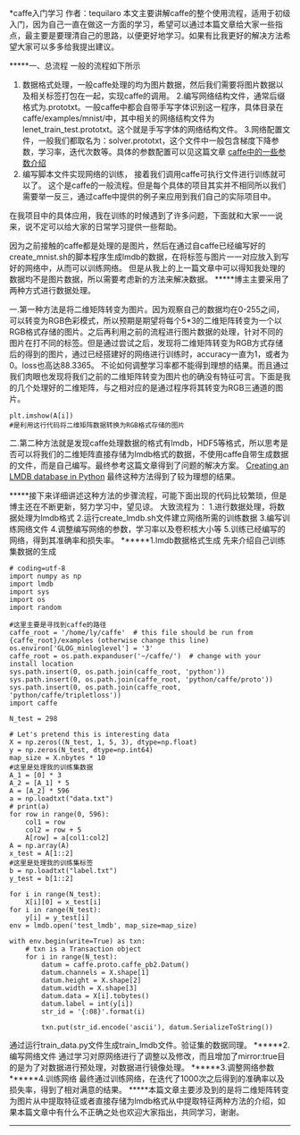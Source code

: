 *caffe入门学习
 作者：tequilaro
本文主要讲解caffe的整个使用流程，适用于初级入门，因为自己一直在做这一方面的学习，希望可以通过本篇文章给大家一些指点，最主要是要理清自己的思路，以便更好地学习。如果有比我更好的解决方法希望大家可以多多给我提出建议。

*****一、总流程
一般的流程如下所示
 1. 数据格式处理，一般caffe处理的均为图片数据，然后我们需要将图片数据以及相关标签打包在一起，实现caffe的调用。
 2.编写网络结构文件，通常后缀格式为.prototxt。一般caffe中都会自带手写字体识别这一程序，具体目录在caffe/examples/mnist/中，其中相关的网络结构文件为lenet_train_test.prototxt。这个就是手写字体的网络结构文件。
 3.网络配置文件，一般我们都取名为：solver.prototxt，这个文件中一般包含梯度下降参数，学习率，迭代次数等。具体的参数配置可以见这篇文章 [caffe中的一些参数介绍](http://blog.csdn.net/cyh_24/article/details/51537709)
 4. 编写脚本文件实现网络的训练， 接着我们调用caffe可执行文件进行训练就可以了。
 这个是caffe的一般流程。但是每个具体的项目其实并不相同所以我们需要举一反三，通过caffe中提供的例子来应用到我们自己的实际项目中。
 


在我项目中的具体应用，我在训练的时候遇到了许多问题，下面就和大家一一说来，说不定可以给大家的日常学习提供一些帮助。

因为之前接触的caffe都是处理的是图片，然后在通过自caffe已经编写好的create_mnist.sh的脚本程序生成lmdb的数据，在将标签与图片一一对应放入到写好的网络中，从而可以训练网络。
但是从我上的上一篇文章中可以得知我处理的数据均不是图片数据，所以需要考虑新的方法来解决数据。
*****博主主要采用了两种方式进行数据处理。

 一.第一种方法是将二维矩阵转变为图片。因为观察自己的数据均在0-255之间，可以转变为RGB色彩模式，所以预期是期望将每个5*3的二维矩阵转变为一个以RGB格式存储的图片。之后再利用之前的流程进行图片数据的处理，针对不同的图片在打不同的标签。但是通过尝试之后，发现将二维矩阵转变为RGB方式存储后的得到的图片，通过已经搭建好的网络进行训练时，accuracy一直为1，或者为0。loss也高达88.3365。
 不论如何调整学习率都不能得到理想的结果。而且通过我们肉眼也发现将我们之前的二维矩阵转变为图片也的确没有特征可言。下面是我的几个处理好的二维矩阵，与之相对应的是通过程序将其转变为RGB三通道的图片。

```
plt.imshow(A[i])
#是利用这行代码将二维矩阵数据转换为RGB格式存储的图片
```

 二.第二种方法就是发现caffe处理数据的格式有lmdb，HDF5等格式，所以思考是否可以将我们的二维矩阵直接存储为lmdb格式的数据，不使用caffe自带生成数据的文件，而是自己编写。最终参考这篇文章得到了问题的解决方案。
[Creating an LMDB database in Python](http://deepdish.io/2015/04/28/creating-lmdb-in-python/)
最终这种方法得到了较为理想的结果。

*****接下来详细讲述这种方法的步骤流程，可能下面出现的代码比较繁琐，但是博主还在不断更新，努力学习中，望见谅。
大致流程为：
1.进行数据处理，将数据处理为lmdb格式 
2.运行create_lmdb.sh文件建立网络所需的训练数据
3.编写训练网络文件
4.调整编写网络的参数，学习率以及卷积核大小等
5.训练已经编写的网络，得到其准确率和损失率。
******1.lmdb数据格式生成
先来介绍自己训练集数据的生成
```
# coding=utf-8
import numpy as np
import lmdb
import sys
import os
import random

#这里主要是寻找到caffe的路径
caffe_root = '/home/ly/caffe'  # this file should be run from {caffe_root}/examples (otherwise change this line)
os.environ['GLOG_minloglevel'] = '3'
caffe_root = os.path.expanduser('~/caffe/')  # change with your install location
sys.path.insert(0, os.path.join(caffe_root, 'python'))
sys.path.insert(0, os.path.join(caffe_root, 'python/caffe/proto'))
sys.path.insert(0, os.path.join(caffe_root, 'python/caffe/tripletloss'))
import caffe

N_test = 298

# Let's pretend this is interesting data
X = np.zeros((N_test, 1, 5, 3), dtype=np.float)
y = np.zeros(N_test, dtype=np.int64)
map_size = X.nbytes * 10
#这里是处理我的训练集数据
A_1 = [0] * 3
A_2 = [A_1] * 5
A = [A_2] * 596
a = np.loadtxt("data.txt")
# print(a)
for row in range(0, 596):
	col1 = row
	col2 = row + 5
	A[row] = a[col1:col2]
A = np.array(A)
x_test = A[1::2]
#这里是处理我的训练集标签
b = np.loadtxt("label.txt")
y_test = b[1::2]

for i in range(N_test):
	X[i][0] = x_test[i]
for i in range(N_test):
	y[i] = y_test[i]
env = lmdb.open('test_lmdb', map_size=map_size)

with env.begin(write=True) as txn:
	# txn is a Transaction object
	for i in range(N_test):
		datum = caffe.proto.caffe_pb2.Datum()
		datum.channels = X.shape[1]
		datum.height = X.shape[2]
		datum.width = X.shape[3]
		datum.data = X[i].tobytes()
		datum.label = int(y[i])
		str_id = '{:08}'.format(i)
		
		txn.put(str_id.encode('ascii'), datum.SerializeToString())

```
通过运行train_data.py文件生成train_lmdb文件。验证集的数据同理。
******2.编写网络文件
通过学习对原网络进行了调整以及修改，而且增加了mirror:true目的是为了对数据进行预处理，对数据进行镜像处理。
******3.调整网络参数
******4.训练网络
最终通过训练网络，在迭代了1000次之后得到的准确率以及损失率，得到了相对满意的结果。
*****本篇文章主要涉及到的是将二维矩阵转变为图片从中提取特征或者直接存储为lmdb格式从中提取特征两种方法的介绍，如果本篇文章中有什么不正确之处也欢迎大家指出，共同学习，谢谢。



-------------------

